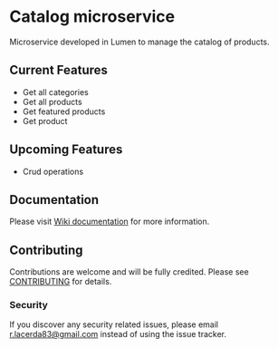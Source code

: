 # Catalog microservice
Microservice developed in Lumen to manage the catalog of products.

## Current Features  
- Get all categories
- Get all products
- Get featured products
- Get product

## Upcoming Features
- Crud operations

## Documentation
Please visit [Wiki documentation](https://github.com/rlacerda83/catalog-microservice/wiki) for more information.

## Contributing
Contributions are welcome and will be fully credited. Please see [CONTRIBUTING](CONTRIBUTING.md) for details.

### Security
If you discover any security related issues, please email r.lacerda83@gmail.com instead of using the issue tracker.

